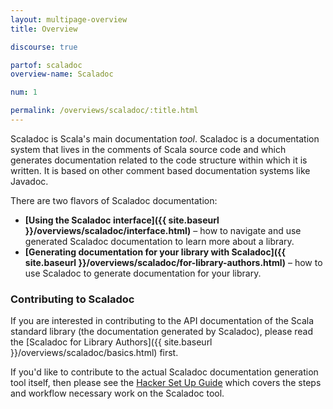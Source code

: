 ```yaml
---
layout: multipage-overview
title: Overview

discourse: true

partof: scaladoc
overview-name: Scaladoc

num: 1

permalink: /overviews/scaladoc/:title.html
---
```


Scaladoc is Scala's main documentation _tool_. Scaladoc is a documentation
system that lives in the comments of Scala source code and which generates
documentation related to the code structure within which it is written. It is
based on other comment based documentation systems like Javadoc.

There are two flavors of Scaladoc documentation:

  - **[Using the Scaladoc interface]({{ site.baseurl }}/overviews/scaladoc/interface.html)** – how to navigate and use generated Scaladoc documentation to learn more about a library.
  - **[Generating documentation for your library with Scaladoc]({{ site.baseurl }}/overviews/scaladoc/for-library-authors.html)** – how to use Scaladoc to generate documentation for your library.

### Contributing to Scaladoc

If you are interested in contributing to the API documentation of the Scala
standard library (the documentation generated by Scaladoc), please read the
[Scaladoc for Library Authors]({{ site.baseurl }}/overviews/scaladoc/basics.html) first.

If you'd like to contribute to the actual Scaladoc documentation generation
tool itself, then please see the
[Hacker Set Up Guide](http://scala-lang.org/contribute/hacker-guide.html#2_set_up)
which covers the steps and workflow necessary work on the Scaladoc tool.
